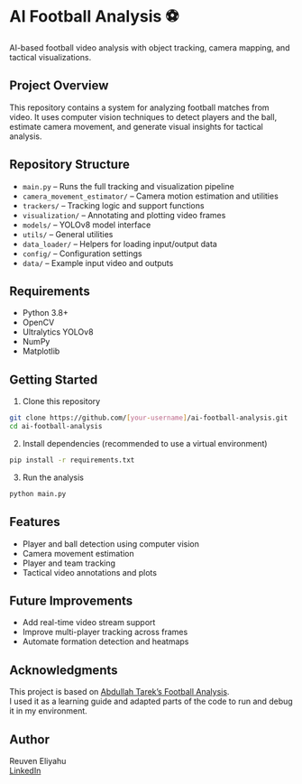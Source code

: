 # AI Football Analysis ⚽

AI-based football video analysis with object tracking, camera mapping, and tactical visualizations.

## Project Overview

This repository contains a system for analyzing football matches from video. It uses computer vision techniques to detect players and the ball, estimate camera movement, and generate visual insights for tactical analysis.

## Repository Structure

- `main.py` – Runs the full tracking and visualization pipeline
- `camera_movement_estimator/` – Camera motion estimation and utilities
- `trackers/` – Tracking logic and support functions
- `visualization/` – Annotating and plotting video frames
- `models/` – YOLOv8 model interface
- `utils/` – General utilities
- `data_loader/` – Helpers for loading input/output data
- `config/` – Configuration settings
- `data/` – Example input video and outputs

## Requirements

- Python 3.8+
- OpenCV
- Ultralytics YOLOv8
- NumPy
- Matplotlib

## Getting Started

1. Clone this repository
```bash
git clone https://github.com/[your-username]/ai-football-analysis.git
cd ai-football-analysis
```

2. Install dependencies (recommended to use a virtual environment)
```bash
pip install -r requirements.txt
```

3. Run the analysis
```bash
python main.py
```

## Features

- Player and ball detection using computer vision
- Camera movement estimation
- Player and team tracking
- Tactical video annotations and plots

## Future Improvements

- Add real-time video stream support
- Improve multi-player tracking across frames
- Automate formation detection and heatmaps

## Acknowledgments

This project is based on [Abdullah Tarek’s Football Analysis](https://github.com/abdullahtarek/football_analysis).  
I used it as a learning guide and adapted parts of the code to run and debug it in my environment.

## Author

Reuven Eliyahu  
[LinkedIn](https://www.linkedin.com/)